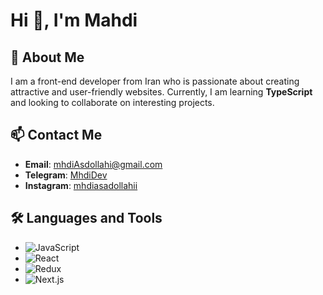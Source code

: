 # Hi 👋, I'm Mahdi

## 🌟 About Me
I am a front-end developer from Iran who is passionate about creating attractive and user-friendly websites. Currently, I am learning **TypeScript** and looking to collaborate on interesting projects.

## 📫 Contact Me
- **Email**: [mhdiAsdollahi@gmail.com](mailto:mhdiAsdollahi@gmail.com)
- **Telegram**: [MhdiDev](https://t.me/MhdiDev)
- **Instagram**: [mhdiasadollahii](https://www.instagram.com/mhdiasadollahii)

## 🛠️ Languages and Tools
- ![JavaScript](https://img.shields.io/badge/Javascript-100000?style=flat&logo=Javascript&logoColor=FFEE00&labelColor=2F2F2F&color=000000)
- ![React](https://img.shields.io/badge/React-100000?style=flat&logo=React&logoColor=08A5FF&labelColor=FFFFFF&color=1F1F1F)
- ![Redux](https://img.shields.io/badge/Redux-100000?style=flat&logo=Redux&logoColor=0066FF&labelColor=FFFFFF&color=000000)
- ![Next.js](https://img.shields.io/badge/Next.js-100000?style=flat&logo=Next.js&logoColor=000000&labelColor=FFFFFF&color=000000)
